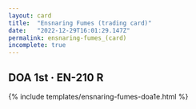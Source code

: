 ```yaml
---
layout: card
title:  "Ensnaring Fumes (trading card)"
date:   "2022-12-29T16:01:29.147Z"
permalink: ensnaring-fumes_(card)
incomplete: true
---
```


## DOA 1st &middot; EN-210 R

{% include templates/ensnaring-fumes-doa1e.html %}
